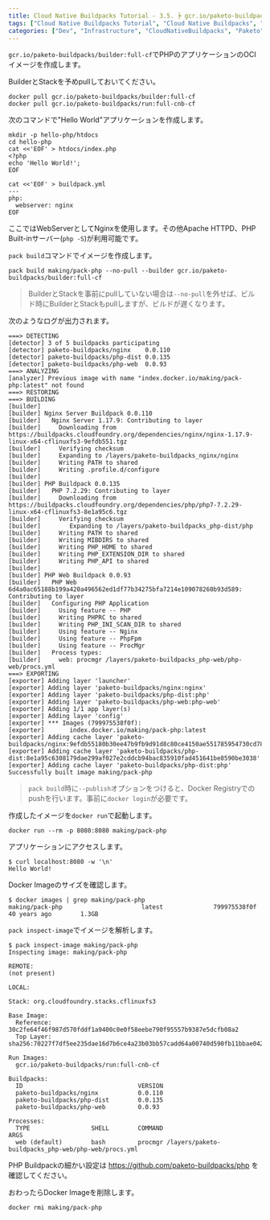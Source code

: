 ```yaml
---
title: Cloud Native Buildpacks Tutorial - 3.5. ┝ gcr.io/paketo-buildpacks/builder:full-cf BuilderでPHPアプリのOCIイメージを作成
tags: ["Cloud Native Buildpacks Tutorial", "Cloud Native Buildpacks", "Paketo", "Series"]
categories: ["Dev", "Infrastructure", "CloudNativeBuildpacks", "Paketo"]
---
```


`gcr.io/paketo-buildpacks/builder:full-cf`でPHPのアプリケーションのOCIイメージを作成します。

BuilderとStackを予めpullしておいてください。

```
docker pull gcr.io/paketo-buildpacks/builder:full-cf
docker pull gcr.io/paketo-buildpacks/run:full-cnb-cf
```

次のコマンドで"Hello World"アプリケーションを作成します。

```
mkdir -p hello-php/htdocs
cd hello-php
cat <<'EOF' > htdocs/index.php
<?php
echo 'Hello World!';
EOF

cat <<'EOF' > buildpack.yml
---
php:
  webserver: nginx
EOF
```

ここではWebServerとしてNginxを使用します。その他Apache HTTPD、PHP Built-inサーバー(`php -S`)が利用可能です。

`pack build`コマンドでイメージを作成します。

```
pack build making/pack-php --no-pull --builder gcr.io/paketo-buildpacks/builder:full-cf
```

> BuilderとStackを事前にpullしていない場合は`--no-pull`を外せば、ビルド時にBuilderとStackもpullしますが、ビルドが遅くなります。

次のようなログが出力されます。

```
===> DETECTING
[detector] 3 of 5 buildpacks participating
[detector] paketo-buildpacks/nginx    0.0.110
[detector] paketo-buildpacks/php-dist 0.0.135
[detector] paketo-buildpacks/php-web  0.0.93
===> ANALYZING
[analyzer] Previous image with name "index.docker.io/making/pack-php:latest" not found
===> RESTORING
===> BUILDING
[builder] 
[builder] Nginx Server Buildpack 0.0.110
[builder]   Nginx Server 1.17.9: Contributing to layer
[builder]     Downloading from https://buildpacks.cloudfoundry.org/dependencies/nginx/nginx-1.17.9-linux-x64-cflinuxfs3-9efdb551.tgz
[builder]     Verifying checksum
[builder]     Expanding to /layers/paketo-buildpacks_nginx/nginx
[builder]     Writing PATH to shared
[builder]     Writing .profile.d/configure
[builder] 
[builder] PHP Buildpack 0.0.135
[builder]   PHP 7.2.29: Contributing to layer
[builder]     Downloading from https://buildpacks.cloudfoundry.org/dependencies/php/php7-7.2.29-linux-x64-cflinuxfs3-8e1a95c6.tgz
[builder]     Verifying checksum
[builder]        Expanding to /layers/paketo-buildpacks_php-dist/php
[builder]     Writing PATH to shared
[builder]     Writing MIBDIRS to shared
[builder]     Writing PHP_HOME to shared
[builder]     Writing PHP_EXTENSION_DIR to shared
[builder]     Writing PHP_API to shared
[builder] 
[builder] PHP Web Buildpack 0.0.93
[builder]   PHP Web 6d4a0ac65188b199a420a496562ed1df77b34275bfa7214e109078260b93d589: Contributing to layer
[builder]   Configuring PHP Application
[builder]     Using feature -- PHP
[builder]     Writing PHPRC to shared
[builder]     Writing PHP_INI_SCAN_DIR to shared
[builder]     Using feature -- Nginx
[builder]     Using feature -- PhpFpm
[builder]     Using feature -- ProcMgr
[builder]   Process types:
[builder]     web: procmgr /layers/paketo-buildpacks_php-web/php-web/procs.yml
===> EXPORTING
[exporter] Adding layer 'launcher'
[exporter] Adding layer 'paketo-buildpacks/nginx:nginx'
[exporter] Adding layer 'paketo-buildpacks/php-dist:php'
[exporter] Adding layer 'paketo-buildpacks/php-web:php-web'
[exporter] Adding 1/1 app layer(s)
[exporter] Adding layer 'config'
[exporter] *** Images (799975538f0f):
[exporter]       index.docker.io/making/pack-php:latest
[exporter] Adding cache layer 'paketo-buildpacks/nginx:9efdb55180b30ee47b9fb9d91d8c80ce4150ae551785954730cd7831c82142ea'
[exporter] Adding cache layer 'paketo-buildpacks/php-dist:8e1a95c6308179dae299af027e2cddcb94bac835910fad451641be8590be3038'
[exporter] Adding cache layer 'paketo-buildpacks/php-dist:php'
Successfully built image making/pack-php
```

> `pack build`時に`--publish`オプションをつけると、Docker Registryでのpushを行います。事前に`docker login`が必要です。

作成したイメージを`docker run`で起動します。

```
docker run --rm -p 8080:8080 making/pack-php
```

アプリケーションにアクセスします。

```
$ curl localhost:8080 -w '\n'
Hello World!
```

Docker Imageのサイズを確認します。

```
$ docker images | grep making/pack-php
making/pack-php                      latest              799975538f0f        40 years ago        1.3GB
```

`pack inspect-image`でイメージを解析します。

```
$ pack inspect-image making/pack-php
Inspecting image: making/pack-php

REMOTE:
(not present)

LOCAL:

Stack: org.cloudfoundry.stacks.cflinuxfs3

Base Image:
  Reference: 30c2fe64f46f987d570fddf1a9400c0e0f58eebe790f95557b9387e5dcfb08a2
  Top Layer: sha256:70227f7df5ee235dae16d7b6ce4a23b03bb57cadd64a00740d590fb11bbae042

Run Images:
  gcr.io/paketo-buildpacks/run:full-cnb-cf

Buildpacks:
  ID                                VERSION
  paketo-buildpacks/nginx           0.0.110
  paketo-buildpacks/php-dist        0.0.135
  paketo-buildpacks/php-web         0.0.93

Processes:
  TYPE                 SHELL        COMMAND                                                            ARGS
  web (default)        bash         procmgr /layers/paketo-buildpacks_php-web/php-web/procs.yml 
```

PHP Buildpackの細かい設定は
https://github.com/paketo-buildpacks/php
を確認してください。

おわったらDocker Imageを削除します。

```
docker rmi making/pack-php
```
